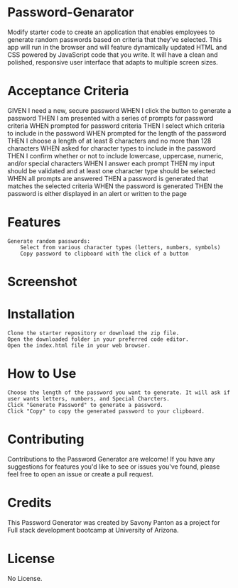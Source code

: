 # Password-Genarator
Modify starter code to create an application that enables employees to generate random passwords based on criteria that they’ve selected. This app will run in the browser and will feature dynamically updated HTML and CSS powered by JavaScript code that you write. It will have a clean and polished, responsive user interface that adapts to multiple screen sizes.

# Acceptance Criteria
GIVEN I need a new, secure password
WHEN I click the button to generate a password
THEN I am presented with a series of prompts for password criteria
WHEN prompted for password criteria
THEN I select which criteria to include in the password
WHEN prompted for the length of the password
THEN I choose a length of at least 8 characters and no more than 128 characters
WHEN asked for character types to include in the password
THEN I confirm whether or not to include lowercase, uppercase, numeric, and/or special characters
WHEN I answer each prompt
THEN my input should be validated and at least one character type should be selected
WHEN all prompts are answered
THEN a password is generated that matches the selected criteria
WHEN the password is generated
THEN the password is either displayed in an alert or written to the page

# Features

    Generate random passwords:
        Select from various character types (letters, numbers, symbols)
        Copy password to clipboard with the click of a button

# Screenshot

# Installation

    Clone the starter repository or download the zip file.
    Open the downloaded folder in your preferred code editor.
    Open the index.html file in your web browser.

# How to Use

    Choose the length of the password you want to generate. It will ask if user wants letters, numbers, and Special Charcters.
    Click "Generate Password" to generate a password.
    Click "Copy" to copy the generated password to your clipboard.

# Contributing

Contributions to the Password Generator are welcome! If you have any suggestions for features you'd like to see or issues you've found, please feel free to open an issue or create a pull request.

# Credits

This Password Generator was created by Savony Panton as a project for Full stack development bootcamp at University of Arizona.

# License

No License.
